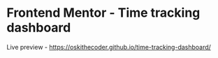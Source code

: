 # Frontend Mentor - Time tracking dashboard

Live preview - https://oskithecoder.github.io/time-tracking-dashboard/
